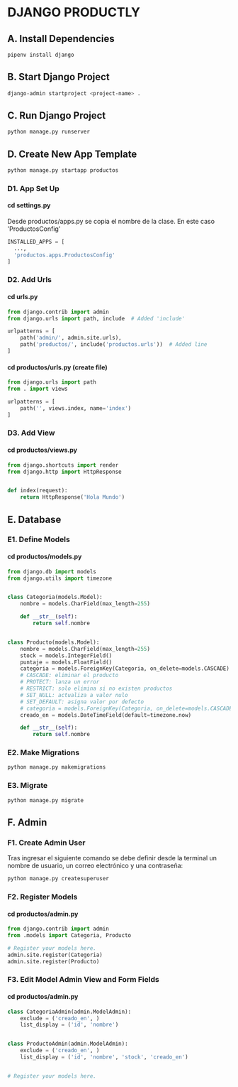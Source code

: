 # DJANGO PRODUCTLY

## A. Install Dependencies

```bash
pipenv install django
```

## B. Start Django Project

```bash
django-admin startproject <project-name> .
```

## C. Run Django Project

```bash
python manage.py runserver
```

## D. Create New App Template

```bash
python manage.py startapp productos
```

### D1. App Set Up

#### cd settings.py

Desde productos/apps.py se copia el nombre de la clase. En este caso 'ProductosConfig'

```python
INSTALLED_APPS = [
  ...,
  'productos.apps.ProductosConfig'
]
```

### D2. Add Urls

#### cd urls.py

```python
from django.contrib import admin
from django.urls import path, include  # Added 'include'

urlpatterns = [
    path('admin/', admin.site.urls),
    path('productos/', include('productos.urls'))  # Added line
]
```

#### cd productos/urls.py (create file)

```python
from django.urls import path
from . import views

urlpatterns = [
    path('', views.index, name='index')
]
```

### D3. Add View

#### cd productos/views.py

```python
from django.shortcuts import render
from django.http import HttpResponse


def index(request):
    return HttpResponse('Hola Mundo')
```

## E. Database

### E1. Define Models

#### cd productos/models.py

```python
from django.db import models
from django.utils import timezone


class Categoria(models.Model):
    nombre = models.CharField(max_length=255)

    def __str__(self):
        return self.nombre


class Producto(models.Model):
    nombre = models.CharField(max_length=255)
    stock = models.IntegerField()
    puntaje = models.FloatField()
    categoria = models.ForeignKey(Categoria, on_delete=models.CASCADE)
    # CASCADE: eliminar el producto
    # PROTECT: lanza un error
    # RESTRICT: solo elimina si no existen productos
    # SET_NULL: actualiza a valor nulo
    # SET_DEFAULT: asigna valor por defecto
    # categoria = models.ForeignKey(Categoria, on_delete=models.CASCADE, default=<value>)
    creado_en = models.DateTimeField(default=timezone.now)

    def __str__(self):
        return self.nombre
```

### E2. Make Migrations

```bash
python manage.py makemigrations
```

### E3. Migrate

```bash
python manage.py migrate
```

## F. Admin

### F1. Create Admin User

Tras ingresar el siguiente comando se debe definir desde la terminal un nombre de usuario, un correo electrónico y una contraseña:

```bash
python manage.py createsuperuser
```

### F2. Register Models

#### cd productos/admin.py

```python
from django.contrib import admin
from .models import Categoria, Producto

# Register your models here.
admin.site.register(Categoria)
admin.site.register(Producto)
```

### F3. Edit Model Admin View and Form Fields

#### cd productos/admin.py

```python
class CategoriaAdmin(admin.ModelAdmin):
    exclude = ('creado_en', )
    list_display = ('id', 'nombre')


class ProductoAdmin(admin.ModelAdmin):
    exclude = ('creado_en', )
    list_display = ('id', 'nombre', 'stock', 'creado_en')


# Register your models here.
```
